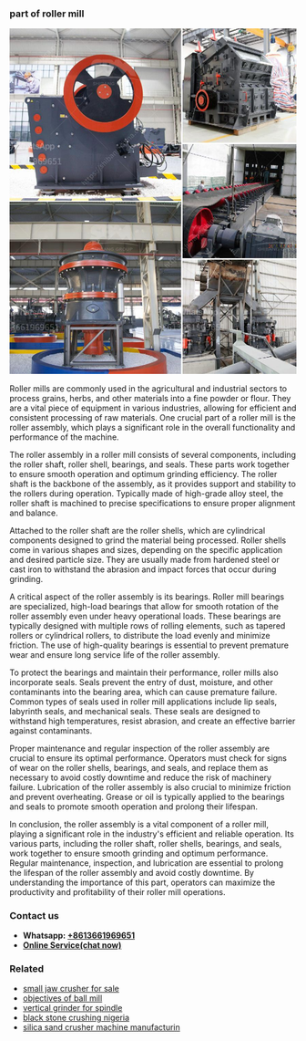 <h3>part of roller mill</h3><img src='1706773463.jpg' alt=''><p>Roller mills are commonly used in the agricultural and industrial sectors to process grains, herbs, and other materials into a fine powder or flour. They are a vital piece of equipment in various industries, allowing for efficient and consistent processing of raw materials. One crucial part of a roller mill is the roller assembly, which plays a significant role in the overall functionality and performance of the machine.</p><p>The roller assembly in a roller mill consists of several components, including the roller shaft, roller shell, bearings, and seals. These parts work together to ensure smooth operation and optimum grinding efficiency. The roller shaft is the backbone of the assembly, as it provides support and stability to the rollers during operation. Typically made of high-grade alloy steel, the roller shaft is machined to precise specifications to ensure proper alignment and balance.</p><p>Attached to the roller shaft are the roller shells, which are cylindrical components designed to grind the material being processed. Roller shells come in various shapes and sizes, depending on the specific application and desired particle size. They are usually made from hardened steel or cast iron to withstand the abrasion and impact forces that occur during grinding.</p><p>A critical aspect of the roller assembly is its bearings. Roller mill bearings are specialized, high-load bearings that allow for smooth rotation of the roller assembly even under heavy operational loads. These bearings are typically designed with multiple rows of rolling elements, such as tapered rollers or cylindrical rollers, to distribute the load evenly and minimize friction. The use of high-quality bearings is essential to prevent premature wear and ensure long service life of the roller assembly.</p><p>To protect the bearings and maintain their performance, roller mills also incorporate seals. Seals prevent the entry of dust, moisture, and other contaminants into the bearing area, which can cause premature failure. Common types of seals used in roller mill applications include lip seals, labyrinth seals, and mechanical seals. These seals are designed to withstand high temperatures, resist abrasion, and create an effective barrier against contaminants.</p><p>Proper maintenance and regular inspection of the roller assembly are crucial to ensure its optimal performance. Operators must check for signs of wear on the roller shells, bearings, and seals, and replace them as necessary to avoid costly downtime and reduce the risk of machinery failure. Lubrication of the roller assembly is also crucial to minimize friction and prevent overheating. Grease or oil is typically applied to the bearings and seals to promote smooth operation and prolong their lifespan.</p><p>In conclusion, the roller assembly is a vital component of a roller mill, playing a significant role in the industry's efficient and reliable operation. Its various parts, including the roller shaft, roller shells, bearings, and seals, work together to ensure smooth grinding and optimum performance. Regular maintenance, inspection, and lubrication are essential to prolong the lifespan of the roller assembly and avoid costly downtime. By understanding the importance of this part, operators can maximize the productivity and profitability of their roller mill operations.</p><h3>Contact us</h3><ul><li><strong>Whatsapp:&nbsp;<a href="https://wa.me/8613661969651">+8613661969651</a></strong></li><li><a href="https://swt.shibang-china.com/?git&amp;zhl&amp;part of roller mill"><strong>Online Service(chat now)</strong></a></li></ul><h3>Related</h3><ul><li><a href='small jaw crusher for sale.md'>small jaw crusher for sale</a></li><li><a href='objectives of ball mill.md'>objectives of ball mill</a></li><li><a href='vertical grinder for spindle.md'>vertical grinder for spindle</a></li><li><a href='black stone crushing nigeria.md'>black stone crushing nigeria</a></li><li><a href='silica sand crusher machine manufacturin.md'>silica sand crusher machine manufacturin</a></li></ul>